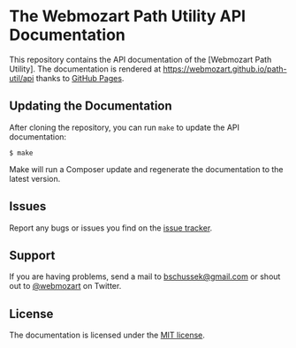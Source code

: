 The Webmozart Path Utility API Documentation
============================================

This repository contains the API documentation of the [Webmozart Path Utility]. 
The documentation is rendered at https://webmozart.github.io/path-util/api thanks 
to [GitHub Pages].

Updating the Documentation
--------------------------

After cloning the repository, you can run `make` to update the API documentation:

    $ make
    
Make will run a Composer update and regenerate the documentation to the latest
version.

Issues
------

Report any bugs or issues you find on the [issue tracker].

Support
-------

If you are having problems, send a mail to bschussek@gmail.com or shout out to
[@webmozart] on Twitter.

License
-------

The documentation is licensed under the [MIT license].

[Path Utility]: http://github.com/webmozart/path-util
[GitHub Pages]: https://pages.github.com
[issue tracker]: https://github.com/webmozart/path-util/issues
[@webmozart]: https://twitter.com/PuliPHP
[MIT license]: LICENSE
